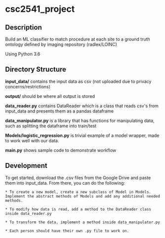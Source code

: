# csc2541_project

## Description
Build an ML classifier to match procedure at each site to a ground truth ontology defined by imaging repository (radlex/LOINC)

Using Python 3.6

## Directory Structure
**input_data/** contains the input data as csv (not uploaded due to privacy concerns/restrictions)

**output/** should be where all output is stored

**data_reader.py** contains DataReader which is a class that reads csv's from input_data and presents them as a pandas dataframe

**data_manipulator.py** is a library that has functions for manipulating data, such as splitting the dataframe into train/test

**Models/logistic_regression.py** is trivial example of a model wrapper, made to work well with our data.

**main.py** shows sample code to demonstrate workflow

## Development
To get started, download the .csv files from the Google Drive and paste them into input_data. From there, you can do the following:

    * To create a new model, create a new subclass of Model in Models. Implement the abstract methods of Models and add any additional needed methods.

    * To modify how data is read, add a method to the DataReader class inside data_reader.py

    * To transform the data, implement a method inside data_manipulator.py
    
    * Each person should have their own .py file to work on. 


